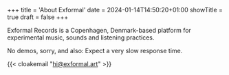 +++
title = 'About Exformal'
date = 2024-01-14T14:50:20+01:00
showTitle = true
draft = false
+++

Exformal Records is a Copenhagen, Denmark-based platform for experimental music, sounds and listening practices.

No demos, sorry, and also: Expect a very slow response time.

{{< cloakemail "hi@exformal.art" >}} 
